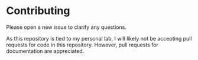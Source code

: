 # Contributing
Please open a new issue to clarify any questions. 

As this repository is tied to my personal lab, I will likely not be accepting pull requests for code in this repository. However, pull requests for documentation are appreciated. 
